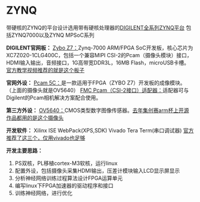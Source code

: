# ZYNQ

带硬核的ZYNQ的平台设计选用带有硬核处理器的[DIGILENT全系列ZYNQ平台](http://www.digilent.com.cn/products/fpga.html)
包括ZYNQ7000以及ZYNQ MPSoC系列

**DIGILENT官网板：**
[Zybo Z7：](http://www.digilent.com.cn/products/product-zybo-z7-20.html)Zynq-7000 ARM/FPGA SoC开发板，核心芯片为XC7Z020-1CLG400C，包括一个兼容MIPI CSI-2的Pcam（摄像头模块）接口，HDMI输入输出，音频接口，1G高带宽DDR3L，16MB Flash，microUSB卡槽。
<u>官方教学视频推荐的就是这个板子</u>

**官网外设：**
[Pcam 5C：](http://www.digilent.com.cn/products/proinfo/456.html)是一款适用于FPGA（ZYBO Z7）开发板的成像模块。 （上面的摄像头就是OV5640）
[FMC Pcam（CSI-2接口）适配器：](http://www.digilent.com.cn/products/proinfo/474.html)适配器可与Digilent的Pcam相机解决方案配合使用。

**第三方外设：**
[OV5640：](https://www.cnblogs.com/xuexizhe/p/8710063.html)CMOS类型数字图像传感器。<u>去年集创赛arm杯上开源作品都用的是这个摄像头</u>

**开发软件：**
Xilinx ISE WebPack(XPS,SDK)
Vivado
Tera Term(串口调试器)
<u>官方推荐了这三个，仅用vivado也足够</u>

**开发主要思路：**

1. PS双核，PL移植cortex-M3软核，运行linux
2. 配置外设，包括摄像头采集HDMI输出，压差计模块输入LCD显示屏显示
3. 分析神经网络训练过程算法设计FPGA运算单元
4. 编写linux下FPGA加速器的驱动程序和接口
5. 训练神经网络，进行优化


